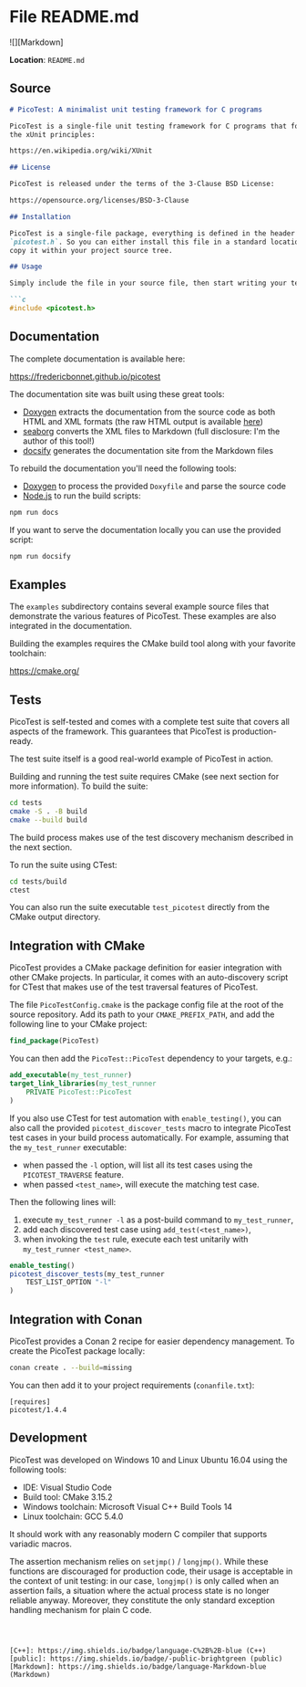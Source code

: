 <a id="_r_e_a_d_m_e_8md"></a>
# File README.md

![][Markdown]

**Location**: `README.md`





## Source


```markdown
# PicoTest: A minimalist unit testing framework for C programs

PicoTest is a single-file unit testing framework for C programs that follows
the xUnit principles:

https://en.wikipedia.org/wiki/XUnit

## License

PicoTest is released under the terms of the 3-Clause BSD License:

https://opensource.org/licenses/BSD-3-Clause

## Installation

PicoTest is a single-file package, everything is defined in the header file
`picotest.h`. So you can either install this file in a standard location, or
copy it within your project source tree.

## Usage

Simply include the file in your source file, then start writing your tests!

```c
#include <picotest.h>
```

## Documentation

The complete documentation is available here:

https://fredericbonnet.github.io/picotest

The documentation site was built using these great tools:

- [Doxygen] extracts the documentation from the source code as both HTML and XML
  formats (the raw HTML output is available [here][htmldocs])
- [seaborg] converts the XML files to Markdown (full disclosure: I'm the author
  of this tool!)
- [docsify] generates the documentation site from the Markdown files

To rebuild the documentation you'll need the following tools:

- [Doxygen] to process the provided `Doxyfile` and parse the source code
- [Node.js] to run the build scripts:

```sh
npm run docs
```

If you want to serve the documentation locally you can use the provided script:

```sh
npm run docsify
```

## Examples

The `examples` subdirectory contains several example source files that
demonstrate the various features of PicoTest. These examples are also integrated
in the documentation.

Building the examples requires the CMake build tool along with your favorite
toolchain:

https://cmake.org/

## Tests

PicoTest is self-tested and comes with a complete test suite that covers all
aspects of the framework. This guarantees that PicoTest is production-ready.

The test suite itself is a good real-world example of PicoTest in action.

Building and running the test suite requires CMake (see next section for more
information). To build the suite:

```sh
cd tests
cmake -S . -B build
cmake --build build
```

The build process makes use of the test discovery mechanism described in the
next section.

To run the suite using CTest:

```sh
cd tests/build
ctest
```

You can also run the suite executable `test_picotest` directly from the CMake
output directory.

## Integration with CMake

PicoTest provides a CMake package definition for easier integration with
other CMake projects. In particular, it comes with an auto-discovery script for
CTest that makes use of the test traversal features of PicoTest.

The file `PicoTestConfig.cmake` is the package config file at the root of the
source repository. Add its path to your `CMAKE_PREFIX_PATH`, and add the
following line to your CMake project:

```cmake
find_package(PicoTest)
```

You can then add the `PicoTest::PicoTest` dependency to your targets, e.g.:

```cmake
add_executable(my_test_runner)
target_link_libraries(my_test_runner
    PRIVATE PicoTest::PicoTest
)
```

If you also use CTest for test automation with `enable_testing()`, you can also
call the provided `picotest_discover_tests` macro to integrate PicoTest test
cases in your build process automatically. For example, assuming that the
`my_test_runner` executable:

- when passed the `-l` option, will list all its test cases using the
  `PICOTEST_TRAVERSE` feature.
- when passed `<test_name>`, will execute the matching test case.

Then the following lines will:

1. execute `my_test_runner -l` as a post-build command to `my_test_runner`,
2. add each discovered test case using `add_test(<test_name>)`,
3. when invoking the `test` rule, execute each test unitarily with
   `my_test_runner <test_name>`.

```cmake
enable_testing()
picotest_discover_tests(my_test_runner
    TEST_LIST_OPTION "-l"
)
```

## Integration with Conan

PicoTest provides a Conan 2 recipe for easier dependency management. To create
the PicoTest package locally:

```sh
conan create . --build=missing
```

You can then add it to your project requirements (`conanfile.txt`):

```
[requires]
picotest/1.4.4
```

## Development

PicoTest was developed on Windows 10 and Linux Ubuntu 16.04 using the following
tools:

- IDE: Visual Studio Code
- Build tool: CMake 3.15.2
- Windows toolchain: Microsoft Visual C++ Build Tools 14
- Linux toolchain: GCC 5.4.0

It should work with any reasonably modern C compiler that supports variadic
macros.

The assertion mechanism relies on `setjmp()` / `longjmp()`. While these
functions are discouraged for production code, their usage is acceptable in the
context of unit testing: in our case, `longjmp()` is only called when an
assertion fails, a situation where the actual process state is no longer
reliable anyway. Moreover, they constitute the only standard exception handling
mechanism for plain C code.

[docs]: https://fredericbonnet.github.io/picotest
[htmldocs]: https://fredericbonnet.github.io/picotest/html/index.html
[doxygen]: http://www.stack.nl/~dimitri/doxygen/
[seaborg]: https://github.com/fredericbonnet/seaborg
[docsify]: https://docsify.js.org/
[node.js]: https://nodejs.org/

```

```
```


[C++]: https://img.shields.io/badge/language-C%2B%2B-blue (C++)
[public]: https://img.shields.io/badge/-public-brightgreen (public)
[Markdown]: https://img.shields.io/badge/language-Markdown-blue (Markdown)